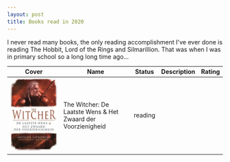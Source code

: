 ```yaml
---
layout: post
title: Books read in 2020
---
```


I never read many books, the only reading accomplishment I've ever done is reading The Hobbit, Lord of the Rings and Silmarillion.
That was when I was in primary school so a long long time ago...

| Cover                                        | Name                                                         | Status  | Description | Rating |
| --                                           | --                                                           | :--:    | -------     | :--:   |
| ![](/assets/images/books/witcher-boek1.jpeg) | The Witcher: De Laatste Wens & Het Zwaard der Voorzienigheid | reading |             |        |

